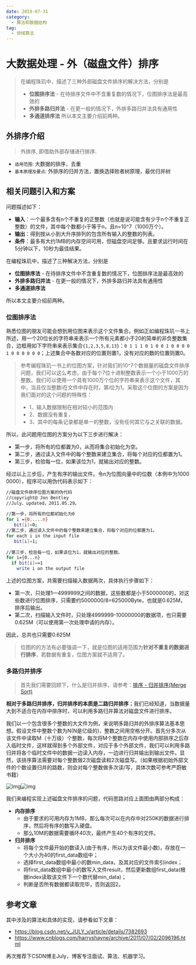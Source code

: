 ```yaml
---
date: 2019-07-31
category:
  - 算法和数据结构
tag:
  - 领域算法
---
```

# 大数据处理 - 外（磁盘文件）排序 

> 在编程珠玑中，描述了三种外部磁盘文件排序的解决方法，分别是
>
> - **位图排序法** - 在待排序文件中不含重复数的情况下，位图排序法是最高效的
> - **外排多路归并法** - 在更一般的情况下，外排多路归并法具有通用性
> - **多通道排序法** 所以本文主要介绍前两种。

## 外排序介绍

> 外排序, 即借助外部存储进行排序.

- `适用范围`: 大数据的排序，去重
- `基本原理及要点`: 外排序的归并方法，置换选择败者树原理，最优归并树

## 相关问题引入和方案

问题描述如下：

- **输入**：一个最多含有n个不重复的正整数（也就是说可能含有少于n个不重复正整数）的文件，其中每个数都小于等于n，且n=10^7（1000万个）。
- **输出**：得到按从小到大升序排列的包含所有输入的整数的列表。
- **条件**：最多有大约1MB的内存空间可用，但磁盘空间足够。且要求运行时间在5分钟以下，10秒为最佳结果。

在编程珠玑中，描述了三种解决方法，分别是

- **位图排序法** - 在待排序文件中不含重复数的情况下，位图排序法是最高效的
- **外排多路归并法** - 在更一般的情况下，外排多路归并法具有通用性
- **多通道排序法**

所以本文主要介绍前两种。

### 位图排序法

熟悉位图的朋友可能会想到用位图来表示这个文件集合。例如正如编程珠玑一书上所述，用一个20位长的字符串来表示一个所有元素都小于20的简单的非负整数集合，边框用如下字符串来表示集合`{1,2,3,5,8,13}`：`0 1 1 1 0 1 0 0 1 0 0 0 0 1 0 0 0 0 0 0`；上述集合中各数对应的位置则置1，没有对应的数的位置则置0。

> 参考编程珠玑一书上的位图方案，针对我们的10^7个数据量的磁盘文件排序问题，我们可以这么考虑，由于每个7位十进制整数表示一个小于1000万的整数。我们可以使用一个具有1000万个位的字符串来表示这个文件，其中，当且仅当整数i在文件中存在时，第i位为1。采取这个位图的方案是因为我们面对的这个问题的特殊性：
>
> - 1、输入数据限制在相对较小的范围内
> - 2、数据没有重复，
> - 3、其中的每条记录都是单一的整数，没有任何其它与之关联的数据。

所以，此问题用位图的方案分为以下三步进行解决：

- 第一步，将所有的位都置为0，从而将集合初始化为空。
- 第二步，通过读入文件中的每个整数来建立集合，将每个对应的位都置为1。
- 第三步，检验每一位，如果该位为1，就输出对应的整数。

经过以上三步后，产生有序的输出文件。令n为位图向量中的位数（本例中为1000 0000），程序可以用伪代码表示如下：

```bash
//磁盘文件排序位图方案的伪代码
//copyright@ Jon Bentley
//July、updated，2011.05.29。
 
//第一步，将所有的位都初始化为0
for i ={0,....n}    
   bit[i]=0;
//第二步，通过读入文件中的每个整数来建立集合，将每个对应的位都置为1。
for each i in the input file   
   bit[i]=1;
 
//第三步，检验每一位，如果该位为1，就输出对应的整数。
for i={0...n}    
  if bit[i]==1      
    write i on the output file
```

上述的位图方案，共需要扫描输入数据两次，具体执行步骤如下：

- 第一次，只处理1—4999999之间的数据，这些数都是小于5000000的，对这些数进行位图排序，只需要约5000000/8=625000Byte，也就是0.625M，排序后输出。
- 第二次，扫描输入文件时，只处理4999999-10000000的数据项，也只需要0.625M（可以使用第一次处理申请的内存）。

因此，总共也只需要0.625M

> 位图的的方法有必要强调一下，就是位图的适用范围为**针对不重复的数据进行排序**，若数据有重复，位图方案就不适用了。

### 多路归并排序

> 首先我们需要回顾下，什么是归并排序，请参考：[排序 - 归并排序(Merge Sort)]()

**相对于多路归并排序，归并排序的本质是二路归并排序**；我们已经知道，当数据量大到不适合在内存中排序时，可以利用多路归并算法对磁盘文件进行排序。

我们以一个包含很多个整数的大文件为例，来说明多路归并的外排序算法基本思想。假设文件中整数个数为N(N是亿级的)，整数之间用空格分开。首先分多次从该文件中读取M（十万级）个整数，每次将M个整数在内存中使用内部排序之后存入临时文件，这样就得到多个外部文件，对应于多个外部文件，我们可以利用多路归并将各个临时文件中的数据一边读入内存，一边进行归并输出到输出文件。显然，该排序算法需要对每个整数做2次磁盘读和2次磁盘写。（如果根据初始外部文件的个数设置归并的路数，则会对每个整数做多次读/写，具体次数可参考严蔚敏书籍）

![img](https://www.pdai.tech/images/alg/alg-bigdata-out-sort-0.png)![img](https://www.pdai.tech/images/alg/alg-bigdata-out-sort-1.png)

我们来编程实现上述磁盘文件排序的问题，代码思路对应上面图由两部分构成：

- **内存排序**
  - 由于要求的可用内存为1MB，那么每次可以在内存中对250K的数据进行排序，然后将有序的数写入硬盘。
  - 那么10M的数据需要循环40次，最终产生40个有序的文件。
- **归并排序**
  - 将每个文件最开始的数读入(由于有序，所以为该文件最小数)，存放在一个大小为40的first_data数组中；
  - 选择first_data数组中最小的数min_data，及其对应的文件索引index；
  - 将first_data数组中最小的数写入文件result，然后更新数组first_data(根据index读取该文件下一个数代替min_data)；
  - 判断是否所有数据都读取完毕，否则返回2。

## 参考文章

其中涉及的算法和具体的实现，请参看如下文章：

- https://blog.csdn.net/v_JULY_v/article/details/7382693
- https://www.cnblogs.com/harryshayne/archive/2011/07/02/2096196.html

再次推荐下CSDN博主July，博客专注面试、算法、机器学习。